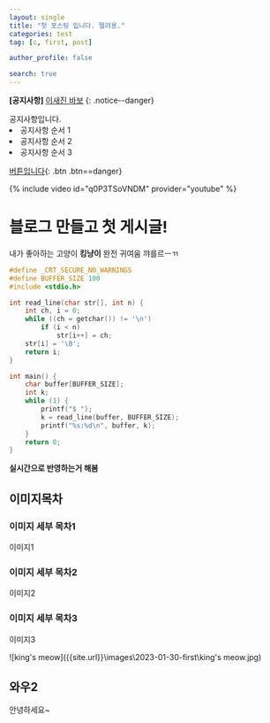 ```yaml
---
layout: single
title: "첫 포스팅 입니다. 떨려용."
categories: test
tag: [c, first, post]

author_profile: false

search: true
---
```


**[공지사항]** [이새진 바보](https://mmistakes.github.io/minimal-mistakes/docs/quick-start-guide/)
{:  .notice--danger}

<div class="notice--success">
공지사항입니다.
<u1>
    <li>공지사항 순서 1</li>
    <li>공지사항 순서 2</li>
    <li>공지사항 순서 3</li>
</u1>
</div>


[버튼입니다](https://google.com){: .btn .btn==danger}

{% include video id="q0P3TSoVNDM" provider="youtube" %}


# 블로그 만들고 첫 게시글!



내가 좋아하는 고양이 **킹냥이** 완전 귀여움 꺄를르ㅡㄲ



```cpp
#define _CRT_SECURE_NO_WARNINGS
#define BUFFER_SIZE 100
#include <stdio.h>

int read_line(char str[], int n) {
	int ch, i = 0;
	while ((ch = getchar()) != '\n')
		if (i < n)
			str[i++] = ch;
	str[i] = '\0';
	return i;
}

int main() {
	char buffer[BUFFER_SIZE];
	int k;
	while (1) {
		printf("$ ");
		k = read_line(buffer, BUFFER_SIZE);
		printf("%s:%d\n", buffer, k);
	}
	return 0;
}
```

**실시간으로 반영하는거 해봄**




## 이미지목차

### 이미지 세부 목차1

이미지1

### 이미지 세부 목차2

이미지2

### 이미지 세부 목차3

이미지3

![king's meow]({{site.url}}\images\2023-01-30-first\king's meow.jpg)



## 와우2

안녕하세요~


